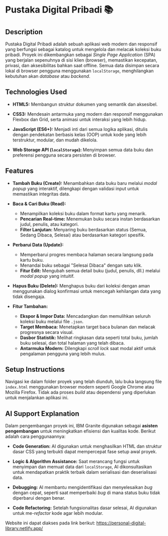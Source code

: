 # Pustaka Digital Pribadi 📚

## Description

Pustaka Digital Pribadi adalah sebuah aplikasi web modern dan responsif yang berfungsi sebagai katalog untuk mengelola dan melacak koleksi buku pribadi. Proyek ini dikembangkan sebagai *Single Page Application* (SPA) yang berjalan sepenuhnya di sisi klien (browser), memastikan kecepatan, privasi, dan aksesibilitas bahkan saat offline. Semua data disimpan secara lokal di browser pengguna menggunakan `localStorage`, menghilangkan kebutuhan akan *database* atau *backend*.

## Technologies Used

  * **HTML5:** Membangun struktur dokumen yang semantik dan aksesibel.
    
  * **CSS3:** Mendesain antarmuka yang modern dan responsif menggunakan Flexbox dan Grid, serta animasi untuk interaksi yang lebih hidup.
    
  * **JavaScript (ES6+):** Menjadi inti dari semua logika aplikasi, ditulis dengan pendekatan berbasis kelas (OOP) untuk kode yang lebih terstruktur, modular, dan mudah dikelola.
    
  * **Web Storage API (`localStorage`):** Menyimpan semua data buku dan preferensi pengguna secara persisten di browser.

## Features

  * **Tambah Buku (Create):** Menambahkan data buku baru melalui *modal popup* yang interaktif, dilengkapi dengan validasi input untuk memastikan integritas data.
    
  * **Baca & Cari Buku (Read):**
      * Menampilkan koleksi buku dalam format kartu yang menarik.
      * **Pencarian Real-time:** Menemukan buku secara instan berdasarkan judul, penulis, atau kategori.
      * **Filter Lanjutan:** Menyaring buku berdasarkan status (Semua, Sedang Dibaca, Selesai) atau berdasarkan kategori spesifik.
        
  * **Perbarui Data (Update):**
      * Memperbarui progres membaca halaman secara langsung pada kartu buku.
      * Menandai buku sebagai "Selesai Dibaca" dengan satu klik.
      * **Fitur Edit:** Mengubah semua detail buku (judul, penulis, dll.) melalui *modal popup* yang intuitif.
        
  * **Hapus Buku (Delete):** Menghapus buku dari koleksi dengan aman menggunakan dialog konfirmasi untuk mencegah kehilangan data yang tidak disengaja.
    
  * **Fitur Tambahan:**
      * **Ekspor & Impor Data:** Mencadangkan dan memulihkan seluruh koleksi buku melalui file `.json`.
      * **Target Membaca:** Menetapkan target baca bulanan dan melacak progresnya secara visual.
      * **Dasbor Statistik:** Melihat ringkasan data seperti total buku, jumlah buku selesai, dan total halaman yang telah dibaca.
      * **Antarmuka Modern:** Dilengkapi *scroll lock* saat modal aktif untuk pengalaman pengguna yang lebih mulus.

## Setup Instructions

Navigasi ke dalam folder proyek yang telah diunduh, lalu buka langsung file `index.html` menggunakan browser modern seperti Google Chrome atau Mozilla Firefox. Tidak ada proses *build* atau dependensi yang diperlukan untuk menjalankan aplikasi ini.


## AI Support Explanation

Dalam pengembangan proyek ini, IBM Granite digunakan sebagai **asisten pengembangan** untuk meningkatkan efisiensi dan kualitas kode. Berikut adalah cara penggunaannya:

  * **Code Generation:** AI digunakan untuk menghasilkan HTML dan struktur dasar CSS yang terbukti dapat mempercepat fase setup awal proyek.
    
  * **Logic & Algorithm Assistance:** Saat merancang fungsi untuk menyimpan dan memuat data dari `localStorage`, AI dikonsultasikan untuk mendapatkan praktik terbaik dalam serialisasi dan deserialisasi data.
    
  * **Debugging:** AI membantu mengidentifikasi dan menyelesaikan *bug* dengan cepat, seperti saat memperbaiki *bug* di mana status buku tidak diperbarui dengan benar.
    
  * **Code Refactoring:** Setelah fungsionalitas dasar selesai, AI digunakan untuk me-*refactor* kode agar lebih modular.


Website ini dapat diakses pada link berikut: https://personal-digital-library.netlify.app/
